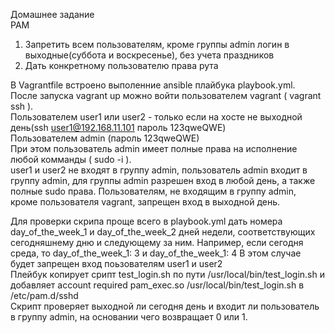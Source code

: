 
Домашнее задание <br/>
PAM<br/>
1. Запретить всем пользователям, кроме группы admin логин в выходные(суббота и воскресенье), без учета праздников<br/>
2. Дать конкретному пользователю права рута <br/>

В Vagrantfile встроено выполенние ansible плайбука playbook.yml. <br/>
После запуска vagrant up можно войти пользователем vagrant ( vagrant ssh ).<br/>
Пользователем user1 или user2 - только если на хосте не выходной день(ssh user1@192.168.11.101 пароль 123qweQWE)<br/>
Пользователем admin (пароль 123qweQWE)<br/>
При этом пользователь admin имеет полные права на исполнение любой комманды ( sudo -i ).<br/>
user1 и user2 не входят в группу admin, пользователь admin входит в группу admin, для группы admin разрешен вход в любой день, а также полные sudo права. Пользователям, не входящим в группу admin, кроме пользователя vagrant, запрещен вход в выходной день.<br/>

Для проверки скрипа проще всего в playbook.yml дать номера day_of_the_week_1 и day_of_the_week_2 дней недели, соответствующих сегодняшнему дню и следующему за ним. Например, если сегодня среда, то day_of_the_week_1: 3 и day_of_the_week_1: 4 В этом случае будет запрещен вход поьзователям user1 и user2<br/>
Плейбук копирует срипт test_login.sh по пути /usr/local/bin/test_login.sh и добавляет account required pam_exec.so /usr/local/bin/test_login.sh в /etc/pam.d/sshd<br/>
Скрипт проверяет выходной ли сегодня день и входит ли пользователь в группу admin, на основании чего возвращает 0 или 1.
